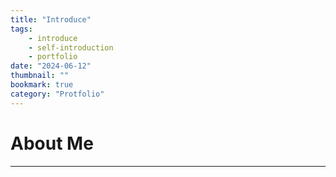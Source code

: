 ```yaml
---
title: "Introduce"
tags:
    - introduce
    - self-introduction
    - portfolio
date: "2024-06-12"
thumbnail: ""
bookmark: true
category: "Protfolio"
---
```


# About Me
---
